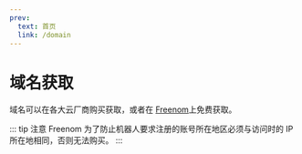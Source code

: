 ```yaml
---
prev:
  text: 首页
  link: /domain
---
```


# 域名获取

域名可以在各大云厂商购买获取，或者在 [Freenom](https://www.freenom.com/)上免费获取。

::: tip 注意
Freenom 为了防止机器人要求注册的账号所在地区必须与访问时的 IP 所在地相同，否则无法购买。
:::

